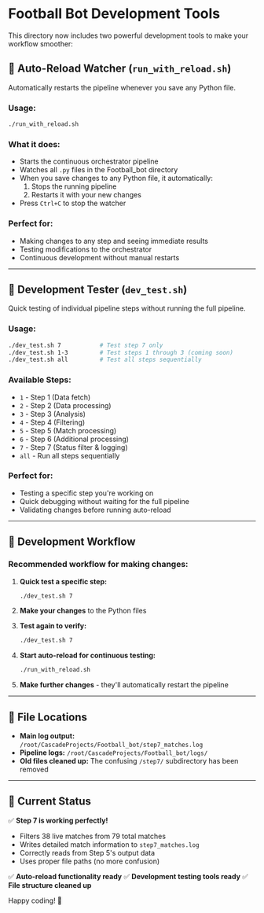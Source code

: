 # Football Bot Development Tools

This directory now includes two powerful development tools to make your workflow smoother:

## 🔄 Auto-Reload Watcher (`run_with_reload.sh`)

Automatically restarts the pipeline whenever you save any Python file.

### Usage:
```bash
./run_with_reload.sh
```

### What it does:
- Starts the continuous orchestrator pipeline
- Watches all `.py` files in the Football_bot directory
- When you save changes to any Python file, it automatically:
  1. Stops the running pipeline
  2. Restarts it with your new changes
- Press `Ctrl+C` to stop the watcher

### Perfect for:
- Making changes to any step and seeing immediate results
- Testing modifications to the orchestrator
- Continuous development without manual restarts

---

## 🧪 Development Tester (`dev_test.sh`)

Quick testing of individual pipeline steps without running the full pipeline.

### Usage:
```bash
./dev_test.sh 7           # Test step 7 only
./dev_test.sh 1-3         # Test steps 1 through 3 (coming soon)
./dev_test.sh all         # Test all steps sequentially
```

### Available Steps:
- `1` - Step 1 (Data fetch)
- `2` - Step 2 (Data processing)
- `3` - Step 3 (Analysis)
- `4` - Step 4 (Filtering)
- `5` - Step 5 (Match processing)
- `6` - Step 6 (Additional processing)
- `7` - Step 7 (Status filter & logging)
- `all` - Run all steps sequentially

### Perfect for:
- Testing a specific step you're working on
- Quick debugging without waiting for the full pipeline
- Validating changes before running auto-reload

---

## 🎯 Development Workflow

### Recommended workflow for making changes:

1. **Quick test a specific step:**
   ```bash
   ./dev_test.sh 7
   ```

2. **Make your changes** to the Python files

3. **Test again to verify:**
   ```bash
   ./dev_test.sh 7
   ```

4. **Start auto-reload for continuous testing:**
   ```bash
   ./run_with_reload.sh
   ```

5. **Make further changes** - they'll automatically restart the pipeline

---

## 📁 File Locations

- **Main log output:** `/root/CascadeProjects/Football_bot/step7_matches.log`
- **Pipeline logs:** `/root/CascadeProjects/Football_bot/logs/`
- **Old files cleaned up:** The confusing `/step7/` subdirectory has been removed

---

## 🚀 Current Status

✅ **Step 7 is working perfectly!**
- Filters 38 live matches from 79 total matches
- Writes detailed match information to `step7_matches.log`
- Correctly reads from Step 5's output data
- Uses proper file paths (no more confusion)

✅ **Auto-reload functionality ready**
✅ **Development testing tools ready**
✅ **File structure cleaned up**

Happy coding! 🎉
